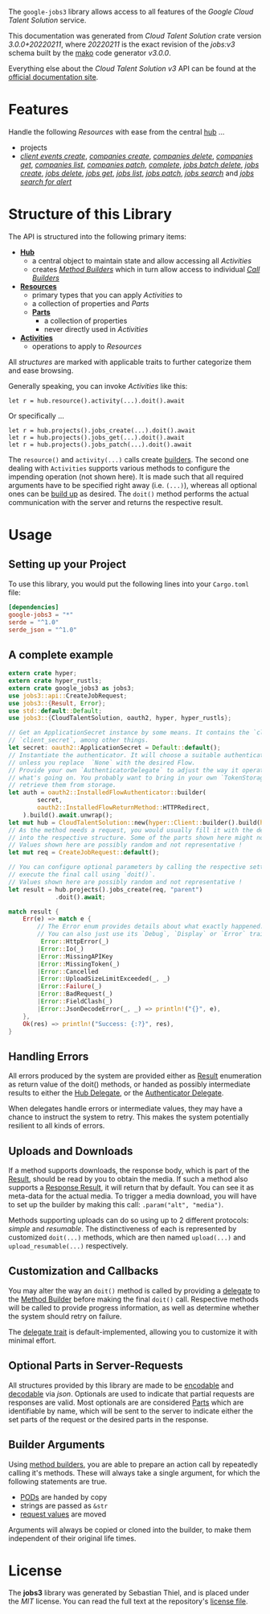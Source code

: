 <!---
DO NOT EDIT !
This file was generated automatically from 'src/mako/api/README.md.mako'
DO NOT EDIT !
-->
The `google-jobs3` library allows access to all features of the *Google Cloud Talent Solution* service.

This documentation was generated from *Cloud Talent Solution* crate version *3.0.0+20220211*, where *20220211* is the exact revision of the *jobs:v3* schema built by the [mako](http://www.makotemplates.org/) code generator *v3.0.0*.

Everything else about the *Cloud Talent Solution* *v3* API can be found at the
[official documentation site](https://cloud.google.com/talent-solution/job-search/docs/).
# Features

Handle the following *Resources* with ease from the central [hub](https://docs.rs/google-jobs3/3.0.0+20220211/google_jobs3/CloudTalentSolution) ... 

* projects
 * [*client events create*](https://docs.rs/google-jobs3/3.0.0+20220211/google_jobs3/api::ProjectClientEventCreateCall), [*companies create*](https://docs.rs/google-jobs3/3.0.0+20220211/google_jobs3/api::ProjectCompanyCreateCall), [*companies delete*](https://docs.rs/google-jobs3/3.0.0+20220211/google_jobs3/api::ProjectCompanyDeleteCall), [*companies get*](https://docs.rs/google-jobs3/3.0.0+20220211/google_jobs3/api::ProjectCompanyGetCall), [*companies list*](https://docs.rs/google-jobs3/3.0.0+20220211/google_jobs3/api::ProjectCompanyListCall), [*companies patch*](https://docs.rs/google-jobs3/3.0.0+20220211/google_jobs3/api::ProjectCompanyPatchCall), [*complete*](https://docs.rs/google-jobs3/3.0.0+20220211/google_jobs3/api::ProjectCompleteCall), [*jobs batch delete*](https://docs.rs/google-jobs3/3.0.0+20220211/google_jobs3/api::ProjectJobBatchDeleteCall), [*jobs create*](https://docs.rs/google-jobs3/3.0.0+20220211/google_jobs3/api::ProjectJobCreateCall), [*jobs delete*](https://docs.rs/google-jobs3/3.0.0+20220211/google_jobs3/api::ProjectJobDeleteCall), [*jobs get*](https://docs.rs/google-jobs3/3.0.0+20220211/google_jobs3/api::ProjectJobGetCall), [*jobs list*](https://docs.rs/google-jobs3/3.0.0+20220211/google_jobs3/api::ProjectJobListCall), [*jobs patch*](https://docs.rs/google-jobs3/3.0.0+20220211/google_jobs3/api::ProjectJobPatchCall), [*jobs search*](https://docs.rs/google-jobs3/3.0.0+20220211/google_jobs3/api::ProjectJobSearchCall) and [*jobs search for alert*](https://docs.rs/google-jobs3/3.0.0+20220211/google_jobs3/api::ProjectJobSearchForAlertCall)




# Structure of this Library

The API is structured into the following primary items:

* **[Hub](https://docs.rs/google-jobs3/3.0.0+20220211/google_jobs3/CloudTalentSolution)**
    * a central object to maintain state and allow accessing all *Activities*
    * creates [*Method Builders*](https://docs.rs/google-jobs3/3.0.0+20220211/google_jobs3/client::MethodsBuilder) which in turn
      allow access to individual [*Call Builders*](https://docs.rs/google-jobs3/3.0.0+20220211/google_jobs3/client::CallBuilder)
* **[Resources](https://docs.rs/google-jobs3/3.0.0+20220211/google_jobs3/client::Resource)**
    * primary types that you can apply *Activities* to
    * a collection of properties and *Parts*
    * **[Parts](https://docs.rs/google-jobs3/3.0.0+20220211/google_jobs3/client::Part)**
        * a collection of properties
        * never directly used in *Activities*
* **[Activities](https://docs.rs/google-jobs3/3.0.0+20220211/google_jobs3/client::CallBuilder)**
    * operations to apply to *Resources*

All *structures* are marked with applicable traits to further categorize them and ease browsing.

Generally speaking, you can invoke *Activities* like this:

```Rust,ignore
let r = hub.resource().activity(...).doit().await
```

Or specifically ...

```ignore
let r = hub.projects().jobs_create(...).doit().await
let r = hub.projects().jobs_get(...).doit().await
let r = hub.projects().jobs_patch(...).doit().await
```

The `resource()` and `activity(...)` calls create [builders][builder-pattern]. The second one dealing with `Activities` 
supports various methods to configure the impending operation (not shown here). It is made such that all required arguments have to be 
specified right away (i.e. `(...)`), whereas all optional ones can be [build up][builder-pattern] as desired.
The `doit()` method performs the actual communication with the server and returns the respective result.

# Usage

## Setting up your Project

To use this library, you would put the following lines into your `Cargo.toml` file:

```toml
[dependencies]
google-jobs3 = "*"
serde = "^1.0"
serde_json = "^1.0"
```

## A complete example

```Rust
extern crate hyper;
extern crate hyper_rustls;
extern crate google_jobs3 as jobs3;
use jobs3::api::CreateJobRequest;
use jobs3::{Result, Error};
use std::default::Default;
use jobs3::{CloudTalentSolution, oauth2, hyper, hyper_rustls};

// Get an ApplicationSecret instance by some means. It contains the `client_id` and 
// `client_secret`, among other things.
let secret: oauth2::ApplicationSecret = Default::default();
// Instantiate the authenticator. It will choose a suitable authentication flow for you, 
// unless you replace  `None` with the desired Flow.
// Provide your own `AuthenticatorDelegate` to adjust the way it operates and get feedback about 
// what's going on. You probably want to bring in your own `TokenStorage` to persist tokens and
// retrieve them from storage.
let auth = oauth2::InstalledFlowAuthenticator::builder(
        secret,
        oauth2::InstalledFlowReturnMethod::HTTPRedirect,
    ).build().await.unwrap();
let mut hub = CloudTalentSolution::new(hyper::Client::builder().build(hyper_rustls::HttpsConnector::with_native_roots()), auth);
// As the method needs a request, you would usually fill it with the desired information
// into the respective structure. Some of the parts shown here might not be applicable !
// Values shown here are possibly random and not representative !
let mut req = CreateJobRequest::default();

// You can configure optional parameters by calling the respective setters at will, and
// execute the final call using `doit()`.
// Values shown here are possibly random and not representative !
let result = hub.projects().jobs_create(req, "parent")
             .doit().await;

match result {
    Err(e) => match e {
        // The Error enum provides details about what exactly happened.
        // You can also just use its `Debug`, `Display` or `Error` traits
         Error::HttpError(_)
        |Error::Io(_)
        |Error::MissingAPIKey
        |Error::MissingToken(_)
        |Error::Cancelled
        |Error::UploadSizeLimitExceeded(_, _)
        |Error::Failure(_)
        |Error::BadRequest(_)
        |Error::FieldClash(_)
        |Error::JsonDecodeError(_, _) => println!("{}", e),
    },
    Ok(res) => println!("Success: {:?}", res),
}

```
## Handling Errors

All errors produced by the system are provided either as [Result](https://docs.rs/google-jobs3/3.0.0+20220211/google_jobs3/client::Result) enumeration as return value of
the doit() methods, or handed as possibly intermediate results to either the 
[Hub Delegate](https://docs.rs/google-jobs3/3.0.0+20220211/google_jobs3/client::Delegate), or the [Authenticator Delegate](https://docs.rs/yup-oauth2/*/yup_oauth2/trait.AuthenticatorDelegate.html).

When delegates handle errors or intermediate values, they may have a chance to instruct the system to retry. This 
makes the system potentially resilient to all kinds of errors.

## Uploads and Downloads
If a method supports downloads, the response body, which is part of the [Result](https://docs.rs/google-jobs3/3.0.0+20220211/google_jobs3/client::Result), should be
read by you to obtain the media.
If such a method also supports a [Response Result](https://docs.rs/google-jobs3/3.0.0+20220211/google_jobs3/client::ResponseResult), it will return that by default.
You can see it as meta-data for the actual media. To trigger a media download, you will have to set up the builder by making
this call: `.param("alt", "media")`.

Methods supporting uploads can do so using up to 2 different protocols: 
*simple* and *resumable*. The distinctiveness of each is represented by customized 
`doit(...)` methods, which are then named `upload(...)` and `upload_resumable(...)` respectively.

## Customization and Callbacks

You may alter the way an `doit()` method is called by providing a [delegate](https://docs.rs/google-jobs3/3.0.0+20220211/google_jobs3/client::Delegate) to the 
[Method Builder](https://docs.rs/google-jobs3/3.0.0+20220211/google_jobs3/client::CallBuilder) before making the final `doit()` call. 
Respective methods will be called to provide progress information, as well as determine whether the system should 
retry on failure.

The [delegate trait](https://docs.rs/google-jobs3/3.0.0+20220211/google_jobs3/client::Delegate) is default-implemented, allowing you to customize it with minimal effort.

## Optional Parts in Server-Requests

All structures provided by this library are made to be [encodable](https://docs.rs/google-jobs3/3.0.0+20220211/google_jobs3/client::RequestValue) and 
[decodable](https://docs.rs/google-jobs3/3.0.0+20220211/google_jobs3/client::ResponseResult) via *json*. Optionals are used to indicate that partial requests are responses 
are valid.
Most optionals are are considered [Parts](https://docs.rs/google-jobs3/3.0.0+20220211/google_jobs3/client::Part) which are identifiable by name, which will be sent to 
the server to indicate either the set parts of the request or the desired parts in the response.

## Builder Arguments

Using [method builders](https://docs.rs/google-jobs3/3.0.0+20220211/google_jobs3/client::CallBuilder), you are able to prepare an action call by repeatedly calling it's methods.
These will always take a single argument, for which the following statements are true.

* [PODs][wiki-pod] are handed by copy
* strings are passed as `&str`
* [request values](https://docs.rs/google-jobs3/3.0.0+20220211/google_jobs3/client::RequestValue) are moved

Arguments will always be copied or cloned into the builder, to make them independent of their original life times.

[wiki-pod]: http://en.wikipedia.org/wiki/Plain_old_data_structure
[builder-pattern]: http://en.wikipedia.org/wiki/Builder_pattern
[google-go-api]: https://github.com/google/google-api-go-client

# License
The **jobs3** library was generated by Sebastian Thiel, and is placed 
under the *MIT* license.
You can read the full text at the repository's [license file][repo-license].

[repo-license]: https://github.com/Byron/google-apis-rsblob/main/LICENSE.md
